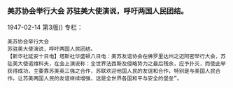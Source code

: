 ### 美苏协会举行大会  苏驻美大使演说，呼吁两国人民团结。

1947-02-14
第3版()
专栏：

    美苏协会举行大会
    苏驻美大使演说，呼吁两国人民团结。
    【新华社延安十日电】塔斯社华盛顿八日电：美苏友谊协会在佛罗里达州之迈阿密举行大会，苏驻美大使诺维科夫，在会上演说称：全世界法西斯及侵略势力之最后残余，应予扑灭，而使此举获得成功，主要靠苏美英三强之合作，苏联欢迎他国人民的友谊和合作，特别是与美国人民合作。让苏美两国人民的友谊继续增强，这是全世界各国和平与安全的堡垒”。
